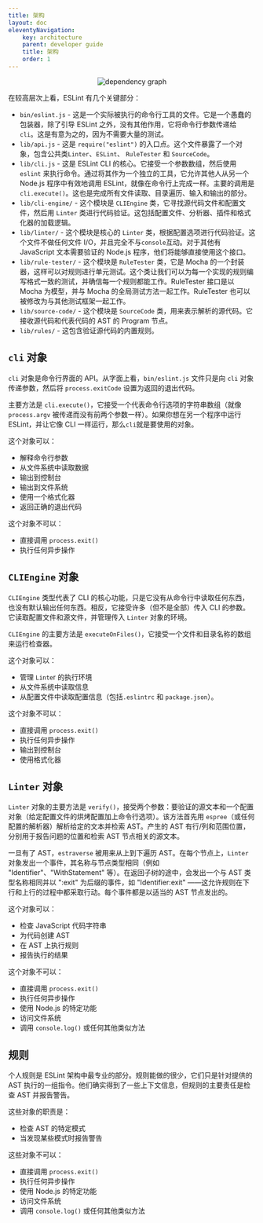 ```yaml
---
title: 架构
layout: doc
eleventyNavigation:
    key: architecture
    parent: developer guide
    title: 架构
    order: 1
---
```


<center><img alt="dependency graph" src="../../assets/images/architecture/dependency.svg"></center>

在较高层次上看，ESLint 有几个关键部分：

* `bin/eslint.js` - 这是一个实际被执行的命令行工具的文件。它是一个愚蠢的包装器，除了引导 ESLint 之外，没有其他作用，它将命令行参数传递给 `cli`。这是有意为之的，因为不需要大量的测试。
* `lib/api.js` - 这是 `require("eslint")` 的入口点。这个文件暴露了一个对象，包含公共类`Linter`、`ESLint`、 `RuleTester` 和 `SourceCode`。
* `lib/cli.js` - 这是 ESLint CLI 的核心。它接受一个参数数组，然后使用 `eslint` 来执行命令。通过将其作为一个独立的工具，它允许其他人从另一个 Node.js 程序中有效地调用 ESLint，就像在命令行上完成一样。主要的调用是 `cli.execute()`。这也是完成所有文件读取、目录遍历、输入和输出的部分。
* `lib/cli-engine/` - 这个模块是 `CLIEngine` 类，它寻找源代码文件和配置文件，然后用 `Linter` 类进行代码验证。这包括配置文件、分析器、插件和格式化器的加载逻辑。
* `lib/linter/` - 这个模块是核心的 `Linter` 类，根据配置选项进行代码验证。这个文件不做任何文件 I/O，并且完全不与`console`互动。对于其他有 JavaScript 文本需要验证的 Node.js 程序，他们将能够直接使用这个接口。
* `lib/rule-tester/` - 这个模块是 `RuleTester` 类，它是 Mocha 的一个封装器，这样可以对规则进行单元测试。这个类让我们可以为每一个实现的规则编写格式一致的测试，并确信每一个规则都能工作。RuleTester 接口是以 Mocha 为模型，并与 Mocha 的全局测试方法一起工作。RuleTester 也可以被修改为与其他测试框架一起工作。
* `lib/source-code/` - 这个模块是 `SourceCode` 类，用来表示解析的源代码。它接收源代码和代表代码的 AST 的 Program 节点。
* `lib/rules/` - 这包含验证源代码的内置规则。

## `cli` 对象

`cli` 对象是命令行界面的 API。从字面上看，`bin/eslint.js` 文件只是向 `cli` 对象传递参数，然后将 `process.exitCode` 设置为返回的退出代码。

主要方法是 `cli.execute()`，它接受一个代表命令行选项的字符串数组（就像 `process.argv` 被传递而没有前两个参数一样）。如果你想在另一个程序中运行 ESLint，并让它像 CLI 一样运行，那么`cli`就是要使用的对象。

这个对象可以：

* 解释命令行参数
* 从文件系统中读取数据
* 输出到控制台
* 输出到文件系统
* 使用一个格式化器
* 返回正确的退出代码

这个对象不可以：

* 直接调用 `process.exit()`
* 执行任何异步操作

## `CLIEngine` 对象

`CLIEngine` 类型代表了 CLI 的核心功能，只是它没有从命令行中读取任何东西，也没有默认输出任何东西。相反，它接受许多（但不是全部）传入 CLI 的参数。它读取配置文件和源文件，并管理传入 `Linter` 对象的环境。

`CLIEngine` 的主要方法是 `executeOnFiles()`，它接受一个文件和目录名称的数组来运行检查器。

这个对象可以：

* 管理 `Linte`r 的执行环境
* 从文件系统中读取信息
* 从配置文件中读取配置信息（包括`.eslintrc` 和 `package.json`）。

这个对象不可以：

* 直接调用 `process.exit()`
* 执行任何异步操作
* 输出到控制台
* 使用格式化器

## `Linter` 对象

`Linter` 对象的主要方法是 `verify()`，接受两个参数：要验证的源文本和一个配置对象（给定配置文件的烘烤配置加上命令行选项）。该方法首先用 `espree`（或任何配置的解析器）解析给定的文本并检索 AST。产生的 AST 有行/列和范围位置，分别用于报告问题的位置和检索 AST 节点相关的源文本。

一旦有了 AST，`estraverse` 被用来从上到下遍历 AST。在每个节点上，`Linter` 对象发出一个事件，其名称与节点类型相同（例如 "Identifier"、"WithStatement" 等）。在返回子树的途中，会发出一个与 AST 类型名称相同并以 ":exit" 为后缀的事件，如 "Identifier:exit" ——这允许规则在下行和上行的过程中都采取行动。每个事件都是以适当的 AST 节点发出的。

这个对象可以：

* 检查 JavaScript 代码字符串
* 为代码创建 AST
* 在 AST 上执行规则
* 报告执行的结果

这个对象不可以：

* 直接调用 `process.exit()`
* 执行任何异步操作
* 使用 Node.js 的特定功能
* 访问文件系统
* 调用 `console.log()` 或任何其他类似方法

## 规则

个人规则是 ESLint 架构中最专业的部分。规则能做的很少，它们只是针对提供的 AST 执行的一组指令。他们确实得到了一些上下文信息，但规则的主要责任是检查 AST 并报告警告。

这些对象的职责是：

* 检查 AST 的特定模式
* 当发现某些模式时报告警告

这些对象不可以：

* 直接调用 `process.exit()`
* 执行任何异步操作
* 使用 Node.js 的特定功能
* 访问文件系统
* 调用 `console.log()` 或任何其他类似方法
